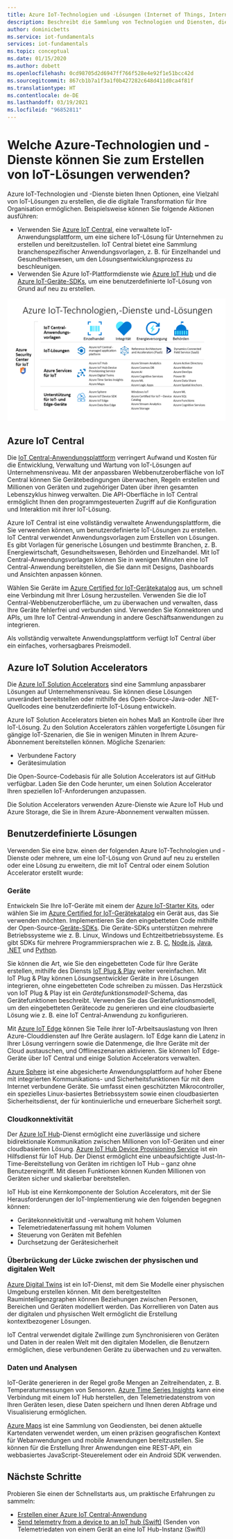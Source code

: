 ```yaml
---
title: Azure IoT-Technologien und -Lösungen (Internet of Things, Internet der Dinge)
description: Beschreibt die Sammlung von Technologien und Diensten, die Sie verwenden können, um eine Azure IoT-Lösung zu erstellen.
author: dominicbetts
ms.service: iot-fundamentals
services: iot-fundamentals
ms.topic: conceptual
ms.date: 01/15/2020
ms.author: dobett
ms.openlocfilehash: 0cd98705d2d6947ff766f528e4e92f1e51bcc42d
ms.sourcegitcommit: 867cb1b7a1f3a1f0b427282c648d411d0ca4f81f
ms.translationtype: HT
ms.contentlocale: de-DE
ms.lasthandoff: 03/19/2021
ms.locfileid: "96852811"
---
```

# <a name="what-azure-technologies-and-services-can-you-use-to-create-iot-solutions"></a>Welche Azure-Technologien und -Dienste können Sie zum Erstellen von IoT-Lösungen verwenden?

Azure IoT-Technologien und -Dienste bieten Ihnen Optionen, eine Vielzahl von IoT-Lösungen zu erstellen, die die digitale Transformation für Ihre Organisation ermöglichen. Beispielsweise können Sie folgende Aktionen ausführen:

* Verwenden Sie [Azure IoT Central](https://apps.azureiotcentral.com), eine verwaltete IoT-Anwendungsplattform, um eine sichere IoT-Lösung für Unternehmen zu erstellen und bereitzustellen. IoT Central bietet eine Sammlung branchenspezifischer Anwendungsvorlagen, z. B. für Einzelhandel und Gesundheitswesen, um den Lösungsentwicklungsprozess zu beschleunigen.
* Verwenden Sie Azure IoT-Plattformdienste wie [Azure IoT Hub](../iot-hub/about-iot-hub.md) und die [Azure IoT-Geräte-SDKs](../iot-hub/iot-hub-devguide-sdks.md), um eine benutzerdefinierte IoT-Lösung von Grund auf neu zu erstellen.

![Azure IoT-Technologien-, -Dienste und -Lösungen](./media/iot-services-and-technologies/iot-technologies-services.png)

## <a name="azure-iot-central"></a>Azure IoT Central

Die [IoT Central-Anwendungsplattform](https://apps.azureiotcentral.com) verringert Aufwand und Kosten für die Entwicklung, Verwaltung und Wartung von IoT-Lösungen auf Unternehmensniveau. Mit der anpassbaren Webbenutzeroberfläche von IoT Central können Sie Gerätebedingungen überwachen, Regeln erstellen und Millionen von Geräten und zugehöriger Daten über ihren gesamten Lebenszyklus hinweg verwalten. Die API-Oberfläche in IoT Central ermöglicht Ihnen den programmgesteuerten Zugriff auf die Konfiguration und Interaktion mit ihrer IoT-Lösung.

Azure IoT Central ist eine vollständig verwaltete Anwendungsplattform, die Sie verwenden können, um benutzerdefinierte IoT-Lösungen zu erstellen. IoT Central verwendet Anwendungsvorlagen zum Erstellen von Lösungen. Es gibt Vorlagen für generische Lösungen und bestimmte Branchen, z. B. Energiewirtschaft, Gesundheitswesen, Behörden und Einzelhandel. Mit IoT Central-Anwendungsvorlagen können Sie in wenigen Minuten eine IoT Central-Anwendung bereitstellen, die Sie dann mit Designs, Dashboards und Ansichten anpassen können.

Wählen Sie Geräte im [Azure Certified for IoT-Gerätekatalog](https://catalog.azureiotsolutions.com) aus, um schnell eine Verbindung mit Ihrer Lösung herzustellen. Verwenden Sie die IoT Central-Webbenutzeroberfläche, um zu überwachen und verwalten, dass Ihre Geräte fehlerfrei und verbunden sind. Verwenden Sie Konnektoren und APIs, um Ihre IoT Central-Anwendung in andere Geschäftsanwendungen zu integrieren.

Als vollständig verwaltete Anwendungsplattform verfügt IoT Central über ein einfaches, vorhersagbares Preismodell.

## <a name="azure-iot-solution-accelerators"></a>Azure IoT Solution Accelerators

Die [Azure IoT Solution Accelerators](https://www.azureiotsolutions.com) sind eine Sammlung anpassbarer Lösungen auf Unternehmensniveau. Sie können diese Lösungen unverändert bereitstellen oder mithilfe des Open-Source-Java-oder .NET-Quellcodes eine benutzerdefinierte IoT-Lösung entwickeln.

Azure IoT Solution Accelerators bieten ein hohes Maß an Kontrolle über Ihre IoT-Lösung. Zu den Solution Accelerators zählen vorgefertigte Lösungen für gängige IoT-Szenarien, die Sie in wenigen Minuten in Ihrem Azure-Abonnement bereitstellen können. Mögliche Szenarien:

* Verbundene Factory
* Gerätesimulation

Die Open-Source-Codebasis für alle Solution Accelerators ist auf GitHub verfügbar. Laden Sie den Code herunter, um einen Solution Accelerator Ihren speziellen IoT-Anforderungen anzupassen.

Die Solution Accelerators verwenden Azure-Dienste wie Azure IoT Hub und Azure Storage, die Sie in Ihrem Azure-Abonnement verwalten müssen.

## <a name="custom-solutions"></a>Benutzerdefinierte Lösungen

Verwenden Sie eine bzw. einen der folgenden Azure IoT-Technologien und -Dienste oder mehrere, um eine IoT-Lösung von Grund auf neu zu erstellen oder eine Lösung zu erweitern, die mit IoT Central oder einem Solution Accelerator erstellt wurde:

### <a name="devices"></a>Geräte

Entwickeln Sie Ihre IoT-Geräte mit einem der [Azure IoT-Starter Kits](https://catalog.azureiotsolutions.com/kits), oder wählen Sie im [Azure Certified for IoT-Gerätekatalog](https://catalog.azureiotsolutions.com) ein Gerät aus, das Sie verwenden möchten. Implementieren Sie den eingebetteten Code mithilfe der Open-Source-[Geräte-SDKs](../iot-hub/iot-hub-devguide-sdks.md). Die Geräte-SDKs unterstützen mehrere Betriebssysteme wie z. B. Linux, Windows und Echtzeitbetriebssysteme. Es gibt SDKs für mehrere Programmiersprachen wie z. B. [C](https://github.com/Azure/azure-iot-sdk-c), [Node.js](https://github.com/Azure/azure-iot-sdk-node), [Java](https://github.com/Azure/azure-iot-sdk-java), [.NET](https://github.com/Azure/azure-iot-sdk-csharp) und [Python](https://github.com/Azure/azure-iot-sdk-python).

Sie können die Art, wie Sie den eingebetteten Code für Ihre Geräte erstellen, mithilfe des Diensts [IoT Plug & Play](../iot-pnp/overview-iot-plug-and-play.md) weiter vereinfachen. Mit IoT Plug & Play können Lösungsentwickler Geräte in ihre Lösungen integrieren, ohne eingebetteten Code schreiben zu müssen. Das Herzstück von IoT Plug & Play ist ein _Gerätefunktionsmodell_-Schema, das Gerätefunktionen beschreibt. Verwenden Sie das Gerätefunktionsmodell, um den eingebetteten Gerätecode zu generieren und eine cloudbasierte Lösung wie z. B. eine IoT Central-Anwendung zu konfigurieren.

Mit [Azure IoT Edge](../iot-edge/about-iot-edge.md) können Sie Teile ihrer IoT-Arbeitsauslastung von Ihren Azure-Clouddiensten auf Ihre Geräte auslagern. IoT Edge kann die Latenz in Ihrer Lösung verringern sowie die Datenmenge, die Ihre Geräte mit der Cloud austauschen, und Offlineszenarien aktivieren. Sie können IoT Edge-Geräte über IoT Central und einige Solution Accelerators verwalten.

[Azure Sphere](/azure-sphere/product-overview/what-is-azure-sphere) ist eine abgesicherte Anwendungsplattform auf hoher Ebene mit integrierten Kommunikations- und Sicherheitsfunktionen für mit dem Internet verbundene Geräte. Sie umfasst einen geschützten Mikrocontroller, ein spezielles Linux-basiertes Betriebssystem sowie einen cloudbasierten Sicherheitsdienst, der für kontinuierliche und erneuerbare Sicherheit sorgt.

### <a name="cloud-connectivity"></a>Cloudkonnektivität

Der [Azure IoT Hub](../iot-hub/about-iot-hub.md)-Dienst ermöglicht eine zuverlässige und sichere bidirektionale Kommunikation zwischen Millionen von IoT-Geräten und einer cloudbasierten Lösung. [Azure IoT Hub Device Provisioning Service](../iot-dps/about-iot-dps.md) ist ein Hilfsdienst für IoT Hub. Der Dienst ermöglicht eine unbeaufsichtigte Just-In-Time-Bereitstellung von Geräten im richtigen IoT Hub – ganz ohne Benutzereingriff. Mit diesen Funktionen können Kunden Millionen von Geräten sicher und skalierbar bereitstellen.

IoT Hub ist eine Kernkomponente der Solution Accelerators, mit der Sie Herausforderungen der IoT-Implementierung wie den folgenden begegnen können:

* Gerätekonnektivität und -verwaltung mit hohem Volumen
* Telemetriedatenerfassung mit hohem Volumen
* Steuerung von Geräten mit Befehlen
* Durchsetzung der Gerätesicherheit

### <a name="bridging-the-gap-between-the-physical-and-digital-worlds"></a>Überbrückung der Lücke zwischen der physischen und digitalen Welt

[Azure Digital Twins](../digital-twins/overview.md) ist ein IoT-Dienst, mit dem Sie Modelle einer physischen Umgebung erstellen können. Mit dem bereitgestellten Raumintelligenzgraphen können Beziehungen zwischen Personen, Bereichen und Geräten modelliert werden. Das Korrellieren von Daten aus der digitalen und physischen Welt ermöglicht die Erstellung kontextbezogener Lösungen.

IoT Central verwendet digitale Zwillinge zum Synchronisieren von Geräten und Daten in der realen Welt mit den digitalen Modellen, die Benutzern ermöglichen, diese verbundenen Geräte zu überwachen und zu verwalten.

### <a name="data-and-analytics"></a>Daten und Analysen

IoT-Geräte generieren in der Regel große Mengen an Zeitreihendaten, z. B. Temperaturmessungen von Sensoren. [Azure Time Series Insights](../time-series-insights/time-series-insights-overview.md) kann eine Verbindung mit einem IoT Hub herstellen, den Telemetriedatenstrom von Ihren Geräten lesen, diese Daten speichern und Ihnen deren Abfrage und Visualisierung ermöglichen.

[Azure Maps](../azure-maps/index.yml) ist eine Sammlung von Geodiensten, bei denen aktuelle Kartendaten verwendet werden, um einen präzisen geografischen Kontext für Webanwendungen und mobile Anwendungen bereitzustellen. Sie können für die Erstellung Ihrer Anwendungen eine REST-API, ein webbasiertes JavaScript-Steuerelement oder ein Android SDK verwenden.

## <a name="next-steps"></a>Nächste Schritte

Probieren Sie einen der Schnellstarts aus, um praktische Erfahrungen zu sammeln:

- [Erstellen einer Azure IoT Central-Anwendung](../iot-central/core/quick-deploy-iot-central.md)
- [Send telemetry from a device to an IoT hub (Swift)](../iot-hub/quickstart-send-telemetry-cli.md) (Senden von Telemetriedaten von einem Gerät an eine IoT Hub-Instanz (Swift))
